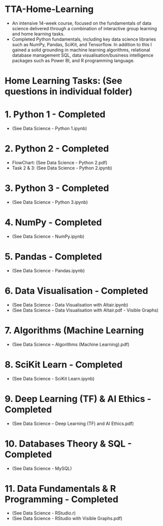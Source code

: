 # TTA-Home-Learning

- An intensive 14-week course, focused on the fundamentals of data science delivered through a combination of interactive group learning and home learning tasks. 
- Completed Python fundamentals, including key data science libraries such as NumPy, Pandas, SciKit, and Tensorflow. In addition to this I gained a solid grounding in machine learning algorithms, relational database management SQL, data visualisation/business intelligence packages such as Power BI, and R programming language. 

# Home Learning Tasks: (See questions in individual folder)

# 1. Python 1 - Completed 
- (See Data Science - Python 1.ipynb)

# 2. Python 2 - Completed
- FlowChart: (See Data Science - Python 2.pdf)
- Task 2 & 3: (See Data Science - Python 2.ipynb)

# 3. Python 3 - Completed
- (See Data Science - Python 3.ipynb)

# 4. NumPy - Completed
- (See Data Science - NumPy.ipynb)

# 5. Pandas - Completed
- (See Data Science - Pandas.ipynb)

# 6. Data Visualisation - Completed
- (See Data Science - Data Visualisation with Altair.ipynb)
- (See Data Science – Data Visualisation with Altair.pdf - Visible Graphs)

# 7. Algorithms (Machine Learning
- (See Data Science – Algorithms (Machine Learning).pdf)

# 8. SciKit Learn - Completed
- (See Data Science - SciKit Learn.ipynb)

# 9. Deep Learning (TF) & AI Ethics - Completed
- (See Data Science – Deep Learning (TF) and AI Ethics.pdf)

# 10. Databases Theory & SQL - Completed
- (See Data Science - MySQL)

# 11. Data Fundamentals & R Programming - Completed
- (See Data Science - RStudio.r) 
- (See Data Science - RStudio with Visible Graphs.pdf) 
